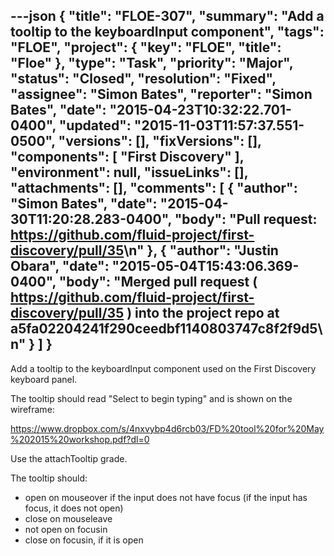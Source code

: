 ---json
{
  "title": "FLOE-307",
  "summary": "Add a tooltip to the keyboardInput component",
  "tags": "FLOE",
  "project": {
    "key": "FLOE",
    "title": "Floe"
  },
  "type": "Task",
  "priority": "Major",
  "status": "Closed",
  "resolution": "Fixed",
  "assignee": "Simon Bates",
  "reporter": "Simon Bates",
  "date": "2015-04-23T10:32:22.701-0400",
  "updated": "2015-11-03T11:57:37.551-0500",
  "versions": [],
  "fixVersions": [],
  "components": [
    "First Discovery"
  ],
  "environment": null,
  "issueLinks": [],
  "attachments": [],
  "comments": [
    {
      "author": "Simon Bates",
      "date": "2015-04-30T11:20:28.283-0400",
      "body": "Pull request: <https://github.com/fluid-project/first-discovery/pull/35>\n"
    },
    {
      "author": "Justin Obara",
      "date": "2015-05-04T15:43:06.369-0400",
      "body": "Merged pull request ( <https://github.com/fluid-project/first-discovery/pull/35> ) into the project repo at a5fa02204241f290ceedbf1140803747c8f2f9d5\n"
    }
  ]
}
---
Add a tooltip to the keyboardInput component used on the First Discovery keyboard panel.

The tooltip should read "Select to begin typing" and is shown on the wireframe:

<https://www.dropbox.com/s/4nxvybp4d6rcb03/FD%20tool%20for%20May%202015%20workshop.pdf?dl=0>

Use the attachTooltip grade.

The tooltip should:

* open on mouseover if the input does not have focus (if the input has focus, it does not open)
* close on mouseleave
* not open on focusin
* close on focusin, if it is open

        
